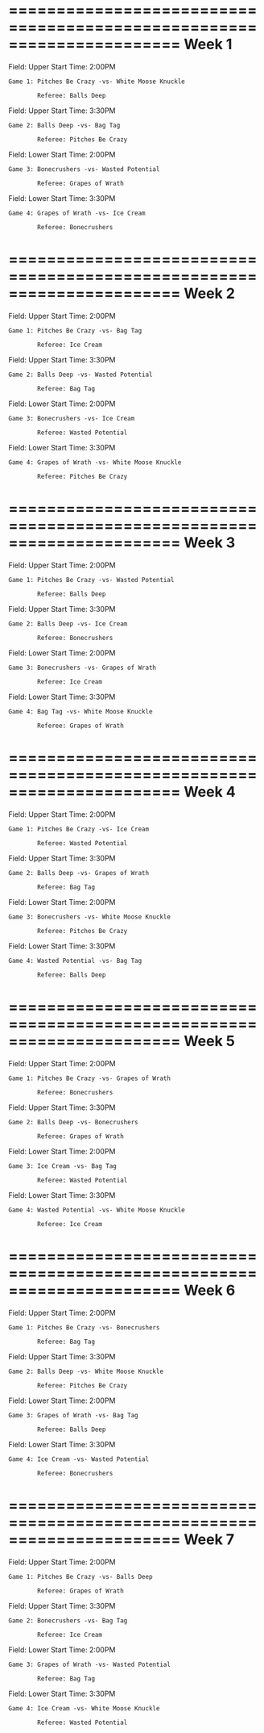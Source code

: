 ======================================================================
Week 1
======================================================================
Field: Upper Start Time: 2:00PM

	Game 1: Pitches Be Crazy -vs- White Moose Knuckle

			Referee: Balls Deep

Field: Upper Start Time: 3:30PM

	Game 2: Balls Deep -vs- Bag Tag

			Referee: Pitches Be Crazy

Field: Lower Start Time: 2:00PM

	Game 3: Bonecrushers -vs- Wasted Potential

			Referee: Grapes of Wrath

Field: Lower Start Time: 3:30PM

	Game 4: Grapes of Wrath -vs- Ice Cream

			Referee: Bonecrushers

======================================================================
Week 2
======================================================================
Field: Upper Start Time: 2:00PM

	Game 1: Pitches Be Crazy -vs- Bag Tag

			Referee: Ice Cream

Field: Upper Start Time: 3:30PM

	Game 2: Balls Deep -vs- Wasted Potential

			Referee: Bag Tag

Field: Lower Start Time: 2:00PM

	Game 3: Bonecrushers -vs- Ice Cream

			Referee: Wasted Potential

Field: Lower Start Time: 3:30PM

	Game 4: Grapes of Wrath -vs- White Moose Knuckle

			Referee: Pitches Be Crazy

======================================================================
Week 3
======================================================================
Field: Upper Start Time: 2:00PM

	Game 1: Pitches Be Crazy -vs- Wasted Potential

			Referee: Balls Deep

Field: Upper Start Time: 3:30PM

	Game 2: Balls Deep -vs- Ice Cream

			Referee: Bonecrushers

Field: Lower Start Time: 2:00PM

	Game 3: Bonecrushers -vs- Grapes of Wrath

			Referee: Ice Cream

Field: Lower Start Time: 3:30PM

	Game 4: Bag Tag -vs- White Moose Knuckle

			Referee: Grapes of Wrath

======================================================================
Week 4
======================================================================
Field: Upper Start Time: 2:00PM

	Game 1: Pitches Be Crazy -vs- Ice Cream

			Referee: Wasted Potential

Field: Upper Start Time: 3:30PM

	Game 2: Balls Deep -vs- Grapes of Wrath

			Referee: Bag Tag

Field: Lower Start Time: 2:00PM

	Game 3: Bonecrushers -vs- White Moose Knuckle

			Referee: Pitches Be Crazy

Field: Lower Start Time: 3:30PM

	Game 4: Wasted Potential -vs- Bag Tag

			Referee: Balls Deep

======================================================================
Week 5
======================================================================
Field: Upper Start Time: 2:00PM

	Game 1: Pitches Be Crazy -vs- Grapes of Wrath

			Referee: Bonecrushers

Field: Upper Start Time: 3:30PM

	Game 2: Balls Deep -vs- Bonecrushers

			Referee: Grapes of Wrath

Field: Lower Start Time: 2:00PM

	Game 3: Ice Cream -vs- Bag Tag

			Referee: Wasted Potential

Field: Lower Start Time: 3:30PM

	Game 4: Wasted Potential -vs- White Moose Knuckle

			Referee: Ice Cream

======================================================================
Week 6
======================================================================
Field: Upper Start Time: 2:00PM

	Game 1: Pitches Be Crazy -vs- Bonecrushers

			Referee: Bag Tag

Field: Upper Start Time: 3:30PM

	Game 2: Balls Deep -vs- White Moose Knuckle

			Referee: Pitches Be Crazy

Field: Lower Start Time: 2:00PM

	Game 3: Grapes of Wrath -vs- Bag Tag

			Referee: Balls Deep

Field: Lower Start Time: 3:30PM

	Game 4: Ice Cream -vs- Wasted Potential

			Referee: Bonecrushers

======================================================================
Week 7
======================================================================
Field: Upper Start Time: 2:00PM

	Game 1: Pitches Be Crazy -vs- Balls Deep

			Referee: Grapes of Wrath

Field: Upper Start Time: 3:30PM

	Game 2: Bonecrushers -vs- Bag Tag

			Referee: Ice Cream

Field: Lower Start Time: 2:00PM

	Game 3: Grapes of Wrath -vs- Wasted Potential

			Referee: Bag Tag

Field: Lower Start Time: 3:30PM

	Game 4: Ice Cream -vs- White Moose Knuckle

			Referee: Wasted Potential

